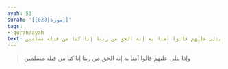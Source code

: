 ```yaml
---
ayah: 53
surah: '[[028|سورة]]'
tags:
- quran/ayah
text: وإذا يتلى عليهم قالوا آمنا به إنه الحق من ربنا إنا كنا من قبله مسلمين
---
```

> وإذا يتلى عليهم قالوا آمنا به إنه الحق من ربنا إنا كنا من قبله مسلمين
